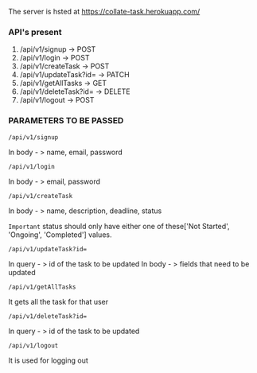 The server is hsted at https://collate-task.herokuapp.com/

### API's present

1. /api/v1/signup               -> POST
2. /api/v1/login                -> POST
3. /api/v1/createTask           -> POST
4. /api/v1/updateTask?id=       -> PATCH
5. /api/v1/getAllTasks          -> GET
6. /api/v1/deleteTask?id=       -> DELETE
7. /api/v1/logout               -> POST

### PARAMETERS TO BE PASSED

`/api/v1/signup`

In body - > name, email, password

`/api/v1/login `

In body - > email, password

`/api/v1/createTask`

In body - > name, description, deadline, status

`Important` status should only have either one of these['Not Started', 'Ongoing', 'Completed'] values.

`/api/v1/updateTask?id=`


In query - > id of the task to be updated
In body - > fields that need to be updated

`/api/v1/getAllTasks`

It gets all the task for that user

`/api/v1/deleteTask?id=`


In query - > id of the task to be updated

`/api/v1/logout`

It is used for logging out
